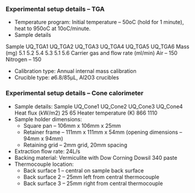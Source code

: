 ### Experimental setup details – TGA

* Temperature program: Initial temperature – 50oC (hold for 1 minute), heat to 950oC at 10oC/minute.
* Sample details

Sample    UQ_TGA1    UQ_TGA2    UQ_TGA3    UQ_TGA4    UQ_TGA5    UQ_TGA6
Mass (mg)    5.1    5.2    5.4    5.3    5.1    5.6
Carrier gas and flow rate (ml/min)    Air – 150    Nitrogen – 150
* Calibration type: Annual internal mass calibration
* Crucible type: ø6.8/85µL, Al2O3 crucibles

### Experimental setup details – Cone calorimeter
* Sample details:
Sample    UQ_Cone1    UQ_Cone2    UQ_Cone3    UQ_Cone4
Heat flux (kW/m2)    25    65
Heater temperature (K)    866    1110
* Sample holder dimensions:
    - Square pan – 106mm x 106mm x 25mm
    - Retainer frame – 111mm x 111mm x 54mm (opening dimensions – 94mm x 94mm)
    - Retaining grid – 2mm grid, 20mm spacing
* Extraction flow rate: 24L/s
* Backing material: Vermiculite with Dow Corning Dowsil 340 paste
* Thermocouple location:
    - Back surface 1 – central on sample back surface
    - Back surface 2 – 25mm left from central thermocouple
    - Back surface 3 – 25mm right from central thermocouple




